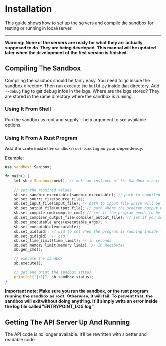 # Installation

This guide shows how to set up the servers and compile the sandbox for testing or running in local/server.

---
**Warning: None of the servers are ready for what they are actually supposed to do. They are being developed. This manual will be updated later when the development of the first version is finished.**

## Compiling The Sandbox

Compiling the sandbox should be fairly easy. You need to go inside the sandbox directory. Then run execute the ```build.py``` inside that directory. Add ```--debug``` flag to get debug infos in the logs. Where are the logs stored? They are stored in the same directory where the sandbox is running.

### Using It From Shell

Run the sandbox as root and supply --help argument to see available options.

### Using It From A Rust Program

Add the crate inside the ```sandbox/rust-binding``` as your dependency.

Example:

```rust
use sandbox::Sandbox;

fn main() {
    let sb = Sandbox::new(); // make an instance of the Sandbox struct
    
    // set the required values
    sb.set_sandbox_executable(sandbox_executable); // path to compiled sandbox binary
    sb.set_source_file(source_file);
    sb.set_input_file(input_file); // path to input file which will be put into STDIN
    sb.set_output_file(output_file); // path where the program output will be saved
    sb.set_compile_cmd(compile_cmd); // set if the program needs to be compiled
    sb.set_compiler_output_file(compiler_output_file); // set if you set the compile command
    sb.set_executable_args(executable_args);
    sb.set_executable(executable);
    sb.set_uid(uid); // uid to set when the program is running inside the sandbox
    sb.set_gid(gid); // gid ^
    sb.set_time_limit(time_limit); // in seconds
    sb.set_memory_limit(memory_limit); // in megabytes
    sb.gen_cmd();

    // execute the sandbox
    sb.execute();

    // get and print the sandbox status
    println!("{:?}", sb.sandbox_status);
}
```

**Important note: Make sure you run the sandbox, or the rust program running the sandbox as root. Otherwise, it will fail. To prevent that, the sandbox will exit without doing anything. It'll simply write an error inside the log file called "ENTRYPOINT_LOG.log"**

## Getting The API Server Up And Running
The API code is no longer available. It'll be rewritten with a better and readable
code